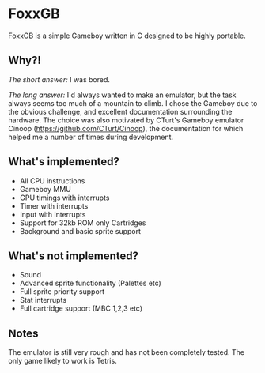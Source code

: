 # FoxxGB
FoxxGB is a simple Gameboy written in C designed to be highly portable.

## Why?!
*The short answer:* I was bored.

*The long answer:* I'd always wanted to make an emulator, but the task always seems too much of a mountain to climb. I chose the Gameboy due to the obvious challenge, and excellent documentation surrounding the hardware. The choice was also motivated by CTurt's Gameboy emulator Cinoop (https://github.com/CTurt/Cinoop), the documentation for which helped me a number of times during development.

## What's implemented?
- All CPU instructions
- Gameboy MMU
- GPU timings with interrupts
- Timer with interrupts
- Input with interrupts
- Support for 32kb ROM only Cartridges
- Background and basic sprite support


## What's not implemented?
- Sound
- Advanced sprite functionality (Palettes etc)
- Full sprite priority support
- Stat interrupts
- Full cartridge support (MBC 1,2,3 etc)

## Notes
The emulator is still very rough and has not been completely tested. The only game likely to work is Tetris.